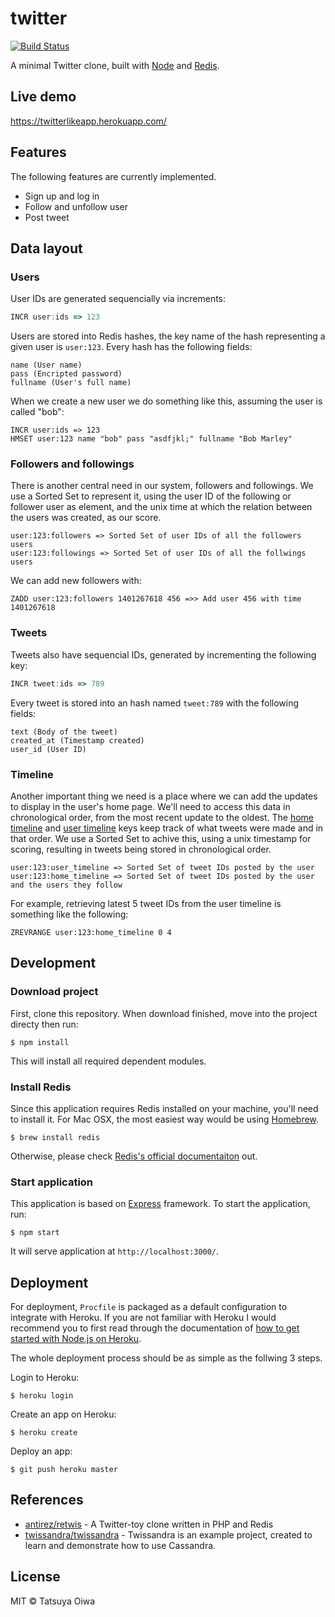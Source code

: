 # twitter

[![Build Status](https://travis-ci.org/tatsuyaoiw/twitter.svg?branch=master)](https://travis-ci.org/tatsuyaoiw/twitter)

A minimal Twitter clone, built with [Node][node] and [Redis][redis].

## Live demo

https://twitterlikeapp.herokuapp.com/

## Features

The following features are currently implemented.

- Sign up and log in
- Follow and unfollow user
- Post tweet

## Data layout

### Users

User IDs are generated sequencially via increments:

```js
INCR user:ids => 123
```

Users are stored into Redis hashes, the key name of the hash representing a given user is `user:123`. Every hash has the following fields:

```
name (User name)
pass (Encripted password)
fullname (User's full name)
```

When we create a new user we do something like this, assuming the user is called "bob":

```
INCR user:ids => 123
HMSET user:123 name "bob" pass "asdfjkl;" fullname "Bob Marley"
```

### Followers and followings

There is another central need in our system, followers and followings. We use a Sorted Set to represent it, using the user ID of the following or follower user as element, and the unix time at which the relation between the users was created, as our score.

```
user:123:followers => Sorted Set of user IDs of all the followers users
user:123:followings => Sorted Set of user IDs of all the follwings users
```

We can add new followers with:

```
ZADD user:123:followers 1401267618 456 =>> Add user 456 with time 1401267618
```

### Tweets

Tweets also have sequencial IDs, generated by incrementing the following key:

```js
INCR tweet:ids => 789
```

Every tweet is stored into an hash named `tweet:789` with the following fields:

```
text (Body of the tweet)
created_at (Timestamp created)
user_id (User ID)
```

### Timeline

Another important thing we need is a place where we can add the updates to display in the user's home page. We'll need to access this data in chronological order, from the most recent update to the oldest. The [home timeline](https://dev.twitter.com/rest/reference/get/statuses/home_timeline) and [user timeline](https://dev.twitter.com/rest/reference/get/statuses/user_timeline) keys keep track of what tweets were made and in that order. We use a Sorted Set to achive this, using a unix timestamp for scoring, resulting in tweets being stored in chronological order.

```
user:123:user_timeline => Sorted Set of tweet IDs posted by the user
user:123:home_timeline => Sorted Set of tweet IDs posted by the user and the users they follow
```

For example, retrieving latest 5 tweet IDs from the user timeline is something like the following:

```
ZREVRANGE user:123:home_timeline 0 4
```

## Development

### Download project

First, clone this repository. When download finished, move into the project directy then run:

```
$ npm install
```

This will install all required dependent modules.

### Install Redis

Since this application requires Redis installed on your machine, you'll need to install it. For Mac OSX, the most easiest way would be using [Homebrew][homebrew].

```
$ brew install redis
```

Otherwise, please check [Redis's official documentaiton][redis] out.

### Start application

This application is based on [Express][express] framework. To start the application, run:

```
$ npm start
```

It will serve application at `http://localhost:3000/`.

## Deployment

For deployment, `Procfile` is packaged as a default configuration to integrate with Heroku. If you are not familiar with Heroku I would recommend you to first read through the documentation of [how to get started with Node.js on Heroku][heroku-getting-started-with-node].

The whole deployment process should be as simple as the follwing 3 steps.

Login to Heroku:

```
$ heroku login
````

Create an app on Heroku:

```
$ heroku create
```

Deploy an app:

```
$ git push heroku master
```

## References

- [antirez/retwis][retwis] - A Twitter-toy clone written in PHP and Redis
- [twissandra/twissandra][twissandra] - Twissandra is an example project, created to learn and demonstrate how to use Cassandra.

## License

MIT © Tatsuya Oiwa

[node]: https://nodejs.org/
[redis]: http://redis.io/
[homebrew]: http://brew.sh/
[express]: http://expressjs.com/
[heroku-getting-started-with-node]: https://devcenter.heroku.com/articles/getting-started-with-nodejs#introduction
[retwis]: https://github.com/antirez/retwis
[twissandra]: https://github.com/twissandra/twissandra

